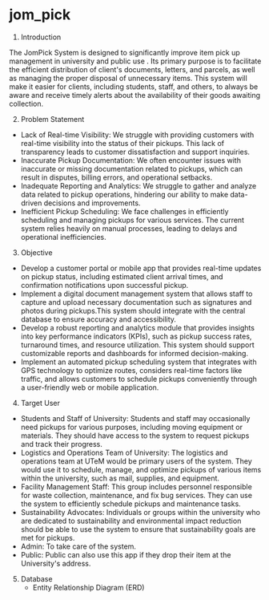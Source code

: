# jom_pick

1. Introduction

The JomPick System is designed to significantly improve item pick up management in university and public use . Its primary purpose is to facilitate the efficient distribution of client's documents, letters, and parcels, as well as managing the proper disposal of unnecessary items. This system will make it easier for clients, including students, staff, and others, to always be aware and receive timely alerts about the availability of their goods awaiting collection.

2. Problem Statement

- Lack of Real-time Visibility: We struggle with providing customers with real-time visibility into the status of their pickups. This lack of transparency leads to customer dissatisfaction and support inquiries.
- Inaccurate Pickup Documentation: We often encounter issues with inaccurate or missing documentation related to pickups, which can result in disputes, billing errors, and operational setbacks.
- Inadequate Reporting and Analytics: We struggle to gather and analyze data related to pickup operations, hindering our ability to make data-driven decisions and improvements.
- Inefficient Pickup Scheduling: We face challenges in efficiently scheduling and managing pickups for various services. The current system relies heavily on manual processes, leading to delays and operational 
  inefficiencies.

3. Objective

- Develop a customer portal or mobile app that provides real-time updates on pickup status, including estimated client arrival times, and confirmation notifications upon successful pickup.
- Implement a digital document management system that allows staff to capture and upload necessary documentation such as signatures and photos during pickups.This system should integrate with the central database 
  to ensure accuracy and accessibility.
- Develop a robust reporting and analytics module that provides insights into key performance indicators (KPIs), such as pickup success rates, turnaround times, and resource utilization. This system should 
  support customizable reports and dashboards for informed decision-making.
- Implement an automated pickup scheduling system that integrates with GPS technology to optimize routes, considers real-time factors like traffic, and allows customers to schedule pickups conveniently through a 
  user-friendly web or mobile application.

4. Target User

- Students and Staff of University: Students and staff may occasionally need pickups for various purposes, including moving equipment or materials. They should have access to the system to request pickups and 
  track their progress.
- Logistics and Operations Team of University: The logistics and operations team at UTeM would be primary users of the system. They would use it to schedule, manage, and optimize pickups of various items within 
  the university, such as mail, supplies, and equipment.
- Facility Management Staff: This group includes personnel responsible for waste collection, maintenance, and fix bug services. They can use the system to efficiently schedule pickups and maintenance tasks.
- Sustainability Advocates: Individuals or groups within the university who are dedicated to sustainability and environmental impact reduction should be able to use the system to ensure that sustainability goals 
  are met for pickups.
- Admin: To take care of the system.
- Public: Public can also use this app if they drop their item at the University's address.

5. Database
   - Entity Relationship Diagram (ERD)
     




